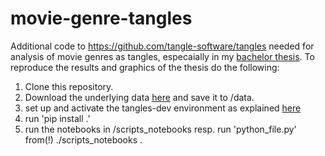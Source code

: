 # movie-genre-tangles
Additional code to https://github.com/tangle-software/tangles needed for analysis of movie genres as tangles, especaially in my [bachelor thesis](link).
To reproduce the results and graphics of the thesis do the following:
1. Clone this repository.
2. Download the underlying data [here](https://www.kaggle.com/datasets/rounakbanik/the-movies-dataset) and save it to /data.
3. set up and activate the tangles-dev environment as explained [here](https://github.com/tangle-software/tangles/blob/main/README.md)
4. run 'pip install .'
5. run the notebooks in /scripts_notebooks resp. run 'python_file.py' from(!) ./scripts_notebooks .
